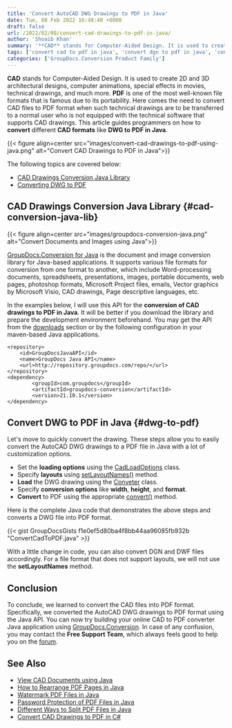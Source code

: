 ```yaml
---
title: 'Convert AutoCAD DWG Drawings to PDF in Java'
date: Tue, 08 Feb 2022 16:48:40 +0000
draft: false
url: /2022/02/08/convert-cad-drawings-to-pdf-in-java/
author: 'Shoaib Khan'
summary: '**CAD** stands for Computer-Aided Design. It is used to create 2D and 3D architectural designs, computer animations, special effects in movies, technical drawings, and much more. **PDF** is one of the most well-known file formats that is famous due to its portability. Here comes the need to convert CAD files to PDF format when such technical drawings are to be transferred to a normal user who is not equipped with the technical software that supports CAD drawings. This article will help programmers to add the feature to **convert** different **CAD formats** like **DWG, DGN, or DWF into PDF in Java** applications.'
tags: ['convert cad to pdf in java', 'convert dgn to pdf in java', 'convert dwf to pdf', 'convert dwg to pdf', 'convert dwg to pdf in java', 'dwg to pdf', 'DWG to PDF in Java', ]
categories: ['GroupDocs.Conversion Product Family']
---
```


**CAD** stands for Computer-Aided Design. It is used to create 2D and 3D architectural designs, computer animations, special effects in movies, technical drawings, and much more. **PDF** is one of the most well-known file formats that is famous due to its portability. Here comes the need to convert CAD files to PDF format when such technical drawings are to be transferred to a normal user who is not equipped with the technical software that supports CAD drawings. This article guides programmers on how to **convert** different **CAD formats** like **DWG to PDF in Java**.



{{< figure align=center src="images/convert-cad-drawings-to-pdf-using-java.png" alt="Convert CAD Drawings to PDF in Java">}}


The following topics are covered below:

*   [CAD Drawings Conversion Java Library](#cad-conversion-java-lib)
*   [Converting DWG to PDF](#dwg-to-pdf)

## CAD Drawings Conversion Java Library {#cad-conversion-java-lib}



{{< figure align=center src="images/groupdocs-conversion-java.png" alt="Convert Documents and Images using Java">}}


[GroupDocs.Conversion for Java](https://products.groupdocs.com/conversion/java) is the document and image conversion library for Java-based applications. It supports various file formats for conversion from one format to another, which include Word-processing documents, spreadsheets, presentations, images, portable documents, web pages, photoshop formats, Microsoft Project files, emails, Vector graphics by Microsoft Visio, CAD drawings, Page descriptive languages, etc.

In the examples below, I will use this API for the **conversion of CAD drawings to PDF in Java**. It will be better if you download the library and prepare the development environment beforehand. You may get the API from the [downloads](https://downloads.groupdocs.com/conversion/java) section or by the following configuration in your maven-based Java applications.

```
<repository>
	<id>GroupDocsJavaAPI</id>
	<name>GroupDocs Java API</name>
	<url>http://repository.groupdocs.com/repo/</url>
</repository>
<dependency>
        <groupId>com.groupdocs</groupId>
        <artifactId>groupdocs-conversion</artifactId>
        <version>21.10.1</version> 
</dependency>
```

## Convert DWG to PDF in Java {#dwg-to-pdf}

Let's move to quickly convert the drawing. These steps allow you to easily convert the AutoCAD DWG drawings to a PDF file in Java with a lot of customization options.

*   Set the **loading options** using the [CadLoadOptions](https://apireference.groupdocs.com/java/conversion/com.groupdocs.conversion.options.load/CadLoadOptions) class.
*   Specify **layouts** using [setLayoutNames()](https://apireference.groupdocs.com/conversion/java/com.groupdocs.conversion.options.load/CadLoadOptions#setLayoutNames(java.lang.String%5B%5D)) method.
*   **Load** the DWG drawing using the [Conveter](https://apireference.groupdocs.com/java/conversion/com.groupdocs.conversion.options.load/CadLoadOptions) class.
*   Specify **conversion options** like **width**, **height**, and **format**.
*   **Convert** to PDF using the appropriate [convert()](https://apireference.groupdocs.com/conversion/java/com.groupdocs.conversion/Converter#convert(java.lang.String,%20com.groupdocs.conversion.options.convert.ConvertOptions)) method.

Here is the complete Java code that demonstrates the above steps and converts a DWG file into PDF format.

{{< gist GroupDocsGists f1e0ef5d80ba4f8bb44aa96085fb932b "ConvertCadToPDF.java" >}}

With a little change in code, you can also convert DGN and DWF files accordingly. For a file format that does not support layouts, we will not use the **setLayoutNames** method.

## Conclusion

To conclude, we learned to convert the CAD files into PDF format. Specifically, we converted the AutoCAD DWG drawings to PDF format using the Java API. You can now try building your online CAD to PDF converter Java application using [GroupDocs.Conversion](https://products.groupdocs.com/conversion/). In case of any confusion, you may contact the **Free Support Team**, which always feels good to help you on the [forum](https://forum.groupdocs.com/).

## See Also

*   [View CAD Documents using Java](https://blog.groupdocs.com/2021/04/05/viewing-cad-documents-using-java/)
*   [How to Rearrange PDF Pages in Java](https://blog.groupdocs.com/2022/03/10/move-pdf-pages-in-java/)
*   [Watermark PDF Files in Java](https://blog.groupdocs.com/2021/06/26/add-watermark-to-pdf-in-java/)
*   [Password Protection of PDF Files in Java](https://blog.groupdocs.com/2021/12/07/password-protect-pdf-files-in-java/)
*   [Different Ways to Split PDF Files in Java](https://blog.groupdocs.com/2021/10/19/split-pdf-files-in-java/)
*   [Convert CAD Drawings to PDF in C#](https://blog.groupdocs.com/2020/11/08/convert-cad-drawings-to-pdf-in-csharp/)




